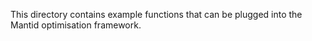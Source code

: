 This directory contains example functions that can be plugged into the Mantid optimisation framework.